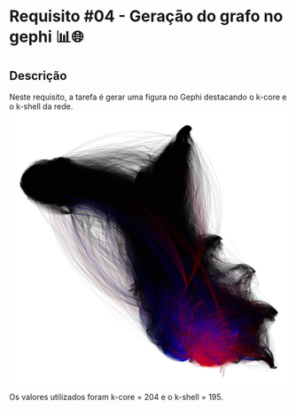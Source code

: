 # Requisito #04 - Geração do grafo no gephi 📊🌐

## Descrição
Neste requisito, a tarefa é gerar uma figura no Gephi destacando o k-core e o k-shell da rede.
![requisito_4](https://github.com/yantvrs/WikepediaPage/blob/main/Requisito_4/requisito4.png)
Os valores utilizados foram k-core = 204 e o k-shell = 195.
